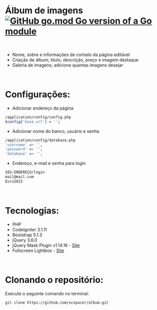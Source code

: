 # Álbum de imagens &nbsp; &nbsp;  [![GitHub go.mod Go version of a Go module](https://badgen.net/badge/Versão/1.0/green)](https://www.kcteles.com/)

<br />

- Nome, sobre e informações de contato da página editável
- Criação de álbum; título, descrição, preço e imagem destaque
- Galeria de imagens; adicione quantas imagens desejar<br />

<br />

# Configurações:

- Adicionar endereço da página
```bash
/application/config/config.php
$config['base_url'] = '';
```

- Adicionar nome do banco, usuário e senha
```bash
/application/config/database.php
'username' => '',
'password' => '',
'database' => '',
```

- Endereço, e-mail e senha para login
```bash
SEU-ENDEREÇO/login
mail@mail.com
Euro2022
```

<br />

# Tecnologias:

- PHP
- CodeIgniter 3.1.11
- Bootstrap 5.1.3
- jQuery 3.6.0
- jQuery Mask Plugin v1.14.16 - [Site](https://igorescobar.github.io/jQuery-Mask-Plugin/)
- Fullscreen Lightbox - [Site](https://fslightbox.com/)

<br />

# Clonando o repositório:
Execute o seguinte comando no terminal:
```bash
git clone https://github.com/xcspacer/album.git
```
